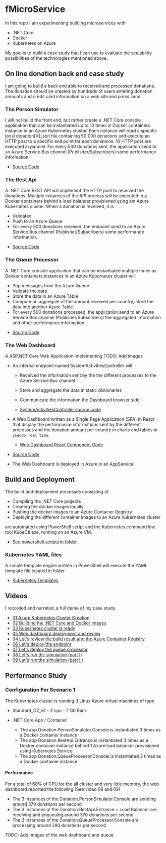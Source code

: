 # fMicroService
In this repo I am experimenting building microservices with 
- .NET Core
- Docker
- Kubernetes on Azure

My goal is to build a case study that I can use to evaluate the scalability possibilities of the technologies mentioned above.

## On line donation back end case study
I am going to build a back end able to received and processed donations.
The donation should be created by hundreds of users entering donation amounts
and credit card information on a web site and press send.

### The Person Simulator
I will not build the front end, but rather create a .NET Core console application
that can be instantiated up to 10 times in Docker containers instance in an Azure Kubernetes cluster.
Each instance will read a specific local donation[X].json file containing 50 000
donations and execute an HTTP post to a specific end point for each donations.
10 HTTP post are executed in parallel. 
For every 500 donations sent, the application send to an Azure Service Bus channel (Publisher/Subscribers) some performance information.

* [Source Code](https://github.com/fredericaltorres/fMicroService/tree/master/DonationMicroServices/Source/Donation.QueueProcessor.Console)

### The Rest Api
A .NET Core REST API will implement the HTTP post to received the donations.
Multiple instances of the API process will be executed in a Docker containers
behind a load balancer provisioned using am Azure Kubernetes cluster.
When a donation is received, it is 
- Validated
- Push to an Azure Queue
- For every 500 donations received, the endpoint send to an Azure Service Bus channel (Publisher/Subscribers) some performance information.

* [Source Code](https://github.com/fredericaltorres/fMicroService/tree/master/DonationMicroServices/Source/Donation.RestApi.Entrance)

### The Queue Processor
A .NET Core console application that can be instantiated multiple times as Docker containers instances in an Azure Kubernetes cluster will
- Pop messages from the Azure Queue
- Validate the data
- Store the data in an Azure Table
- Compute an aggregate of the amount received per country, store the data into another Azure Table.
- For every 500 donations processed, the application send to an Azure Service Bus channel (Publisher/Subscribers) the aggregated information and other performance information.

* [Source Code](https://github.com/fredericaltorres/fMicroService/tree/master/DonationMicroServices/Source/Donation.QueueProcessor.Console)

### The Web Dashboard
A ASP.NET Core Web Application implementing
TODO: Add images
- An internal endpoint named SystemActivitiesController will
    * Received the information sent by the the different processes to the Azure Service Bus channel
    * Store and aggregate the data in static dictionaries
    * Communicate the information the Dashboard browser side 

    * [SystemActivitiesController source code](https://github.com/fredericaltorres/fMicroService/blob/master/DonationMicroServices/Source/Donation.WebDashboard/Controllers/SystemActivitiesController.cs)

- A Web Dashboard written as a Single Page Application (SPA) in React that display the performance informations sent by the different processes and the donation amount per country in charts and tables in `pseudo real time`.

    * [Web Dashboard React Component Code](https://github.com/fredericaltorres/fMicroService/blob/master/DonationMicroServices/Source/Donation.WebDashboard/ClientApp/src/components/Home.js)

* [Source Code](https://github.com/fredericaltorres/fMicroService/tree/master/DonationMicroServices/Source/Donation.WebDashboard)

- The Web Dashboard is deployed in Azure in an AppService

## Build and Deployment
The build and deployment processes consisting of
- Compiling the .NET Core projects
- Creating the docker images locally
- Pushing the docker images to an Azure Container Registry
- Deploying the different container images to an Azure Kubernetes cluster

are automated using PowerShell script and the Kubernetes command line tool KubeCtl.exe,
running on an Azure VM.

* [See powershell scripts in folder](https://github.com/fredericaltorres/fMicroService/tree/master/DonationMicroServices/Source)

### Kubernetes YAML files
A simple template engine written in PowerShell will execute the YAML template file located in folder

* [Kubernetes.Templates](https://github.com/fredericaltorres/fMicroService/tree/master/DonationMicroServices/Source/Kubernetes.Templates)

## Videos
I recorded and narrated, a full demo of my case study.
- [01 Azure Kubernetes Cluster Creation](https://www.youtube.com/watch?v=h2w3R7iksYE)
- [02 Building the .NET Core and Docker images](https://www.youtube.com/watch?v=x-v3jAEIwVg)
- [03 Kubernetes cluster is ready](https://www.youtube.com/watch?v=r4wLyHizPhM)
- [05 Web dashboard deployment and review](https://www.youtube.com/watch?v=MyArPitInyQ)
- [04 Let's review the build result and the Azure Container Registry](https://www.youtube.com/watch?v=vtdO6aU8HKs)
- [06 Let's deploy the endpoint](https://www.youtube.com/watch?v=cPKklS3JYww)
- [07 Let's deploy the queue processor](https://www.youtube.com/watch?v=i6e9qWumf34)
- [08 Let's run the simulation (part I)](https://www.youtube.com/watch?v=-yumIshxrm0)
- [09 Let's run the simulation (part II)](https://www.youtube.com/watch?v=6YNrc5Dic94)

## Performance Study

### Configuration For Scenario 1
The Kubernetes cluster is running 3 Linux Azure virtual machines of type
- Standard_D2_v2 - 2 cpu - 7 Gb Ram

- .NET Core App / Container
    * The app Donation.PersonSimulator.Console is instantiated 3 times as a Docker container instance
    * The app Donation.RestApi.Entrance is instantiated 3 times as a Docker container instance behind 1 Azure load balancer provisioned using Kubernetes Service.
    * The app Donation.QueueProcessor.Console is instantiated 3 times as a Docker container instance

#### Performance
For a total of 60% of CPU for the all cluster and very little memory, the web dashboard reported the following
(See video 08 and 09)
* The 3 instances of the Donation.PersonSimulator.Console are sending around 370 donations per second
* The 3 instances of the Donation.RestApi.Entrance + Load Balancer are receiving and enqueuing around 370 donations per second
* The 3 instances of the Donation.QueueProcessor.Console are processing around 280 donations per second

TODO: Add images of the web dashboard and queue
